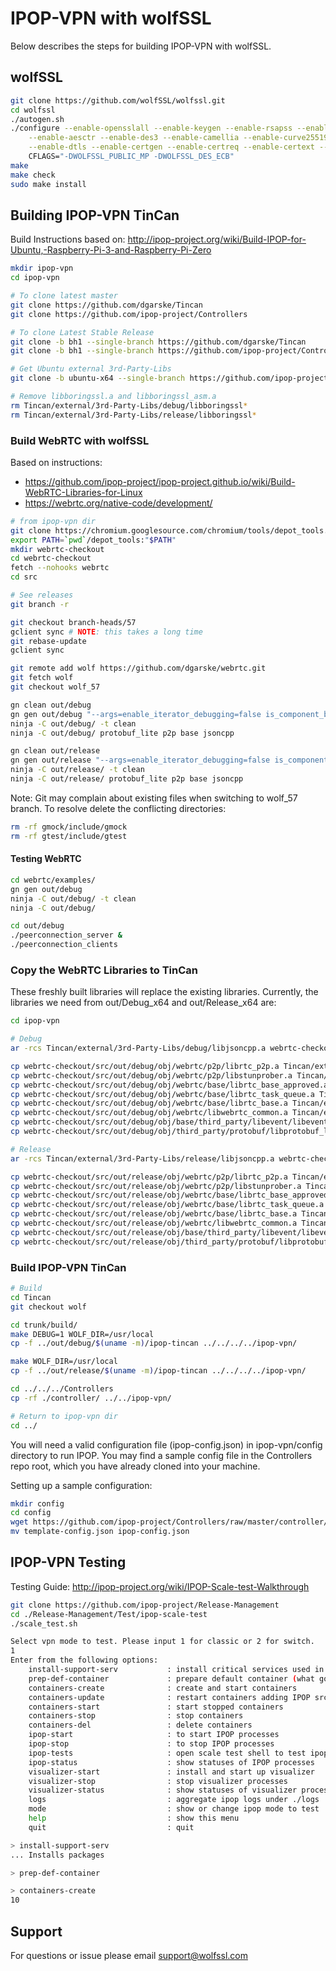 # IPOP-VPN with wolfSSL

Below describes the steps for building IPOP-VPN with wolfSSL.

## wolfSSL

```sh
git clone https://github.com/wolfSSL/wolfssl.git
cd wolfssl
./autogen.sh
./configure --enable-opensslall --enable-keygen --enable-rsapss --enable-aesccm \
    --enable-aesctr --enable-des3 --enable-camellia --enable-curve25519 --enable-ed25519 \
    --enable-dtls --enable-certgen --enable-certreq --enable-certext --enable-tlsv10 \
    CFLAGS="-DWOLFSSL_PUBLIC_MP -DWOLFSSL_DES_ECB"
make
make check
sudo make install
```

## Building IPOP-VPN TinCan

Build Instructions based on:
http://ipop-project.org/wiki/Build-IPOP-for-Ubuntu,-Raspberry-Pi-3-and-Raspberry-Pi-Zero

```sh
mkdir ipop-vpn
cd ipop-vpn

# To clone latest master
git clone https://github.com/dgarske/Tincan
git clone https://github.com/ipop-project/Controllers

# To clone Latest Stable Release
git clone -b bh1 --single-branch https://github.com/dgarske/Tincan
git clone -b bh1 --single-branch https://github.com/ipop-project/Controllers

# Get Ubuntu external 3rd-Party-Libs
git clone -b ubuntu-x64 --single-branch https://github.com/ipop-project/3rd-Party-Libs.git Tincan/external/3rd-Party-Libs

# Remove libboringssl.a and libboringssl_asm.a
rm Tincan/external/3rd-Party-Libs/debug/libboringssl*
rm Tincan/external/3rd-Party-Libs/release/libboringssl*
```

### Build WebRTC with wolfSSL

Based on instructions:
* https://github.com/ipop-project/ipop-project.github.io/wiki/Build-WebRTC-Libraries-for-Linux
* https://webrtc.org/native-code/development/

```sh
# from ipop-vpn dir
git clone https://chromium.googlesource.com/chromium/tools/depot_tools.git
export PATH=`pwd`/depot_tools:"$PATH"
mkdir webrtc-checkout
cd webrtc-checkout
fetch --nohooks webrtc
cd src

# See releases
git branch -r

git checkout branch-heads/57
gclient sync # NOTE: this takes a long time
git rebase-update
gclient sync

git remote add wolf https://github.com/dgarske/webrtc.git
git fetch wolf
git checkout wolf_57

gn clean out/debug
gn gen out/debug "--args=enable_iterator_debugging=false is_component_build=false rtc_build_wolfssl=true rtc_build_ssl=false rtc_ssl_root=\"/usr/local/include\""
ninja -C out/debug/ -t clean
ninja -C out/debug/ protobuf_lite p2p base jsoncpp

gn clean out/release
gn gen out/release "--args=enable_iterator_debugging=false is_component_build=false is_debug=false rtc_build_wolfssl=true rtc_build_ssl=false rtc_ssl_root=\"/usr/local/include\""
ninja -C out/release/ -t clean
ninja -C out/release/ protobuf_lite p2p base jsoncpp
```

Note: Git may complain about existing files when switching to wolf_57 branch. To resolve delete the conflicting directories:

```sh
rm -rf gmock/include/gmock
rm -rf gtest/include/gtest
```

#### Testing WebRTC

```sh
cd webrtc/examples/
gn gen out/debug
ninja -C out/debug/ -t clean
ninja -C out/debug/

cd out/debug
./peerconnection_server &
./peerconnection_clients
```


### Copy the WebRTC Libraries to TinCan
These freshly built libraries will replace the existing libraries.
Currently, the libraries we need from out/Debug_x64 and out/Release_x64 are:

```sh
cd ipop-vpn

# Debug
ar -rcs Tincan/external/3rd-Party-Libs/debug/libjsoncpp.a webrtc-checkout/src/out/debug/obj/third_party/jsoncpp/jsoncpp/json_reader.o webrtc-checkout/src/out/debug/obj/third_party/jsoncpp/jsoncpp/json_value.o webrtc-checkout/src/out/debug/obj/third_party/jsoncpp/jsoncpp/json_writer.o

cp webrtc-checkout/src/out/debug/obj/webrtc/p2p/librtc_p2p.a Tincan/external/3rd-Party-Libs/debug
cp webrtc-checkout/src/out/debug/obj/webrtc/p2p/libstunprober.a Tincan/external/3rd-Party-Libs/debug
cp webrtc-checkout/src/out/debug/obj/webrtc/base/librtc_base_approved.a Tincan/external/3rd-Party-Libs/debug
cp webrtc-checkout/src/out/debug/obj/webrtc/base/librtc_task_queue.a Tincan/external/3rd-Party-Libs/debug
cp webrtc-checkout/src/out/debug/obj/webrtc/base/librtc_base.a Tincan/external/3rd-Party-Libs/debug
cp webrtc-checkout/src/out/debug/obj/webrtc/libwebrtc_common.a Tincan/external/3rd-Party-Libs/debug
cp webrtc-checkout/src/out/debug/obj/base/third_party/libevent/libevent.a Tincan/external/3rd-Party-Libs/debug
cp webrtc-checkout/src/out/debug/obj/third_party/protobuf/libprotobuf_lite.a Tincan/external/3rd-Party-Libs/debug

# Release
ar -rcs Tincan/external/3rd-Party-Libs/release/libjsoncpp.a webrtc-checkout/src/out/release/obj/third_party/jsoncpp/jsoncpp/json_reader.o webrtc-checkout/src/out/release/obj/third_party/jsoncpp/jsoncpp/json_value.o webrtc-checkout/src/out/release/obj/third_party/jsoncpp/jsoncpp/json_writer.o

cp webrtc-checkout/src/out/release/obj/webrtc/p2p/librtc_p2p.a Tincan/external/3rd-Party-Libs/release
cp webrtc-checkout/src/out/release/obj/webrtc/p2p/libstunprober.a Tincan/external/3rd-Party-Libs/release
cp webrtc-checkout/src/out/release/obj/webrtc/base/librtc_base_approved.a Tincan/external/3rd-Party-Libs/release
cp webrtc-checkout/src/out/release/obj/webrtc/base/librtc_task_queue.a Tincan/external/3rd-Party-Libs/release
cp webrtc-checkout/src/out/release/obj/webrtc/base/librtc_base.a Tincan/external/3rd-Party-Libs/release
cp webrtc-checkout/src/out/release/obj/webrtc/libwebrtc_common.a Tincan/external/3rd-Party-Libs/release
cp webrtc-checkout/src/out/release/obj/base/third_party/libevent/libevent.a Tincan/external/3rd-Party-Libs/release
cp webrtc-checkout/src/out/release/obj/third_party/protobuf/libprotobuf_lite.a Tincan/external/3rd-Party-Libs/release
```

### Build IPOP-VPN TinCan

```sh
# Build
cd Tincan
git checkout wolf

cd trunk/build/
make DEBUG=1 WOLF_DIR=/usr/local
cp -f ../out/debug/$(uname -m)/ipop-tincan ../../../../ipop-vpn/

make WOLF_DIR=/usr/local
cp -f ../out/release/$(uname -m)/ipop-tincan ../../../../ipop-vpn/

cd ../../../Controllers
cp -rf ./controller/ ../../ipop-vpn/

# Return to ipop-vpn dir
cd ../
```

You will need a valid configuration file (ipop-config.json) in ipop-vpn/config directory to run IPOP. You may find a sample config file in the Controllers repo root, which you have already cloned into your machine.

Setting up a sample configuration:

```sh
mkdir config
cd config
wget https://github.com/ipop-project/Controllers/raw/master/controller/template-config.json
mv template-config.json ipop-config.json
```


## IPOP-VPN Testing

Testing Guide:
http://ipop-project.org/wiki/IPOP-Scale-test-Walkthrough

```sh
git clone https://github.com/ipop-project/Release-Management
cd ./Release-Management/Test/ipop-scale-test
./scale_test.sh

Select vpn mode to test. Please input 1 for classic or 2 for switch.
1
Enter from the following options:
    install-support-serv           : install critical services used in both, classic and switch modes
    prep-def-container             : prepare default container (what goes in depends on the mode)
    containers-create              : create and start containers
    containers-update              : restart containers adding IPOP src changes
    containers-start               : start stopped containers
    containers-stop                : stop containers
    containers-del                 : delete containers
    ipop-start                     : to start IPOP processes
    ipop-stop                      : to stop IPOP processes
    ipop-tests                     : open scale test shell to test ipop
    ipop-status                    : show statuses of IPOP processes
    visualizer-start               : install and start up visualizer
    visualizer-stop                : stop visualizer processes
    visualizer-status              : show statuses of visualizer processes
    logs                           : aggregate ipop logs under ./logs
    mode                           : show or change ipop mode to test
    help                           : show this menu
    quit                           : quit

> install-support-serv
... Installs packages

> prep-def-container

> containers-create
10
```


## Support

For questions or issue please email support@wolfssl.com
